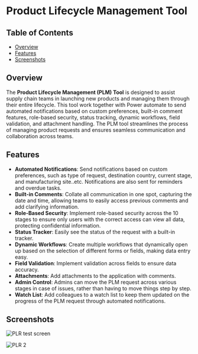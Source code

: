 # Product Lifecycle Management Tool

## Table of Contents
- [Overview](#overview)
- [Features](#features)
- [Screenshots](#screenshots)

## Overview

The **Product Lifecycle Management (PLM) Tool** is designed to assist supply chain teams in launching new products and managing them through their entire lifecycle. This tool work together with Power automate to send automated notifications based on custom preferences, built-in comment features, role-based security, status tracking, dynamic workflows, field validation, and attachment handling. The PLM tool streamlines the process of managing product requests and ensures seamless communication and collaboration across teams.

## Features

- **Automated Notifications**: Send notifications based on custom preferences, such as type of request, destination country, current stage, and manufacturing site..etc. Notifications are also sent for reminders and overdue tasks.
- **Built-in Comments**: Collate all communication in one spot, capturing the date and time, allowing teams to easily access previous comments and add clarifying information.
- **Role-Based Security**: Implement role-based security across the 10 stages to ensure only users with the correct access can view all data, protecting confidential information.
- **Status Tracker**: Easily see the status of the request with a built-in tracker.
- **Dynamic Workflows**: Create multiple workflows that dynamically open up based on the selection of different forms or fields, making data entry easy.
- **Field Validation**: Implement validation across fields to ensure data accuracy.
- **Attachments**: Add attachments to the application with comments.
- **Admin Control**: Admins can move the PLM request across various stages in case of issues, rather than having to move things step by step.
- **Watch List**: Add colleagues to a watch list to keep them updated on the progress of the PLM request through automated notifications.

## Screenshots
![PLR test screen](https://github.com/AnonymousHippo21/PowerApps-Applications/assets/169428076/7bb24a1c-c716-4227-8006-b91752e2cb5c)

![PLR 2](https://github.com/AnonymousHippo21/PowerApps-Applications/assets/169428076/8512085d-ebbf-4574-b107-0987b9cfd903)
